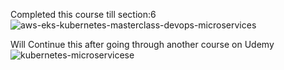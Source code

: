 Completed this course till section:6 ![aws-eks-kubernetes-masterclass-devops-microservices](https://www.udemy.com/course/aws-eks-kubernetes-masterclass-devops-microservices)

Will Continue this after going through another course on Udemy ![kubernetes-microservicese](https://www.udemy.com/course/kubernetes-microservices)